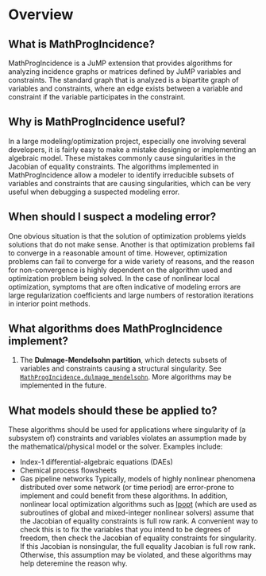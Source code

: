 # Overview

## What is MathProgIncidence?
MathProgIncidence is a JuMP extension that provides algorithms for analyzing incidence
graphs or matrices defined by JuMP variables and constraints. The standard
graph that is analyzed is a bipartite graph of variables and constraints,
where an edge exists between a variable and constraint if the variable
participates in the constraint.

## Why is MathProgIncidence useful?
In a large modeling/optimization project, especially one involving several
developers, it is fairly easy to make a mistake designing or implementing
an algebraic model. These mistakes commonly cause singularities in the Jacobian
of equality constraints. The algorithms implemented in MathProgIncidence
allow a modeler to identify irreducible subsets of variables and constraints
that are causing singularities, which can be very useful when debugging a
suspected modeling error.

## When should I suspect a modeling error?
One obvious situation is that the solution of optimization problems yields
solutions that do not make sense.
Another is that optimization problems fail to converge in a reasonable amount
of time.
However, optimization problems can fail to converge for a wide variety of
reasons, and the reason for non-convergence is highly dependent on the
algorithm used and optimization problem being solved.
In the case of nonlinear local optimization, symptoms that are often indicative
of modeling errors are large regularization coefficients and large numbers
of restoration iterations in interior point methods.

## What algorithms does MathProgIncidence implement?
1. The **Dulmage-Mendelsohn partition**, which detects subsets of variables and constraints causing a structural singularity. See [`MathProgIncidence.dulmage_mendelsohn`](@ref).
More algorithms may be implemented in the future.

## What models should these be applied to?
These algorithms should be used for applications where singularity of (a
subsystem of) constraints and variables violates an assumption made by the
mathematical/physical model or the solver.
Examples include:
- Index-1 differential-algebraic equations (DAEs)
- Chemical process flowsheets
- Gas pipeline networks
Typically, models of highly nonlinear phenomena distributed over some network
(or time period) are error-prone to implement and could benefit from these
algorithms.
In addition, nonlinear local optimization algorithms such as
[Ipopt](https://github.com/jump-dev/ipopt.jl)
(which are used as subroutines of global and mixed-integer nonlinear
solvers)
assume that the Jacobian of equality constraints is full row rank.
A convenient way to check this is to fix the variables that
you intend to be degrees of freedom, then check the Jacobian of equality
constraints for singularity. If this Jacobian is nonsingular, the full equality
Jacobian is full row rank. Otherwise, this assumption may be violated, and
these algorithms may help deteremine the reason why.
